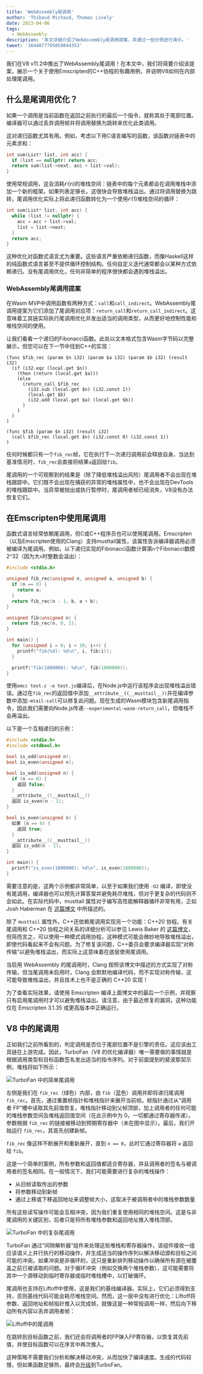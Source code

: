 ```yaml
---
title: 'WebAssembly尾调用'
author: 'Thibaud Michaud, Thomas Lively'
date: 2023-04-06
tags:
  - WebAssembly
description: '本文详细介绍了WebAssembly尾调用提案，并通过一些示例进行演示。'
tweet: '1644077795059044353'
---
```

我们在V8 v11.2中推出了WebAssembly尾调用！在本文中，我们将简要介绍该提案，展示一个关于使用Emscripten的C++协程的有趣用例，并说明V8如何在内部处理尾调用。

## 什么是尾调用优化？

如果一个调用是当前函数在返回之前执行的最后一个指令，就称其处于尾部位置。编译器可以通过丢弃调用帧并将调用替换为跳转来优化此类调用。

这对递归函数尤其有用。例如，考虑以下用C语言编写的函数，该函数对链表中的元素求和：

```c
int sum(List* list, int acc) {
  if (list == nullptr) return acc;
  return sum(list->next, acc + list->val);
}
```

使用常规调用，这会消耗𝒪(n)的堆栈空间：链表中的每个元素都会在调用堆栈中添加一个新的框架。如果列表足够长，这很快会导致堆栈溢出。通过将调用替换为跳转，尾调用优化实际上将此递归函数转化为一个使用𝒪(1)堆栈空间的循环：

<!--truncate-->
```c
int sum(List* list, int acc) {
  while (list != nullptr) {
    acc = acc + list->val;
    list = list->next;
  }
  return acc;
}
```

这种优化对函数式语言尤为重要。这些语言严重依赖递归函数，而像Haskell这样的纯函数式语言甚至不提供循环控制结构。任何自定义迭代通常都会以某种方式依赖递归。没有尾调用优化，任何非简单的程序很快都会遇到堆栈溢出。

### WebAssembly尾调用提案

在Wasm MVP中调用函数有两种方式：`call`和`call_indirect`。WebAssembly尾调用提案为它们添加了尾调用对应项：`return_call`和`return_call_indirect`。这意味着工具链实际执行尾调用优化并发出适当的调用类型，从而更好地控制性能和堆栈空间的使用。

让我们看看一个递归的Fibonacci函数。此处以文本格式包含Wasm字节码以完整展示，但您可以在下一节中找到C++的实现：

```wasm/4
(func $fib_rec (param $n i32) (param $a i32) (param $b i32) (result i32)
  (if (i32.eqz (local.get $n))
    (then (return (local.get $a)))
    (else
      (return_call $fib_rec
        (i32.sub (local.get $n) (i32.const 1))
        (local.get $b)
        (i32.add (local.get $a) (local.get $b))
      )
    )
  )
)

(func $fib (param $n i32) (result i32)
  (call $fib_rec (local.get $n) (i32.const 0) (i32.const 1))
)
```

任何时候都只有一个`fib_rec`帧，它在执行下一次递归调用前会释放自身。当达到基准情况时，`fib_rec`会直接将结果`a`返回给`fib`。

尾调用的一个可观察到的结果是（除了降低堆栈溢出风险）尾调用者不会出现在堆栈跟踪中。它们既不会出现在捕获的异常的堆栈属性中，也不会出现在DevTools的堆栈跟踪中。当异常被抛出或执行暂停时，尾调用者帧已经消失，V8没有办法恢复它们。

## 在Emscripten中使用尾调用

函数式语言经常依赖尾调用，但C或C++程序员也可以使用尾调用。Emscripten（以及Emscripten使用的Clang）支持musttail属性，该属性告诉编译器调用必须被编译为尾调用。例如，以下递归实现的Fibonacci函数计算第`n`个Fibonacci数模2^32（因为大`n`时整数会溢出）：

```c
#include <stdio.h>

unsigned fib_rec(unsigned n, unsigned a, unsigned b) {
  if (n == 0) {
    return a;
  }
  return fib_rec(n - 1, b, a + b);
}

unsigned fib(unsigned n) {
  return fib_rec(n, 0, 1);
}

int main() {
  for (unsigned i = 0; i < 10; i++) {
    printf("fib(%d): %d\n", i, fib(i));
  }

  printf("fib(1000000): %d\n", fib(1000000));
}
```

使用`emcc test.c -o test.js`编译后，在Node.js中运行该程序会出现堆栈溢出错误。通过在`fib_rec`的返回值中添加`__attribute__((__musttail__))`并在编译参数中添加`-mtail-call`可以修复此问题。现在生成的Wasm模块包含新尾调用指令，因此我们需要向Node.js传递`--experimental-wasm-return_call`，但堆栈不会再溢出。

以下是一个互相递归的示例：

```c
#include <stdio.h>
#include <stdbool.h>

bool is_odd(unsigned n);
bool is_even(unsigned n);

bool is_odd(unsigned n) {
  if (n == 0) {
    返回 false;
  }
  __attribute__((__musttail__))
  返回 is_even(n - 1);
}

bool is_even(unsigned n) {
  如果 (n == 0) {
    返回 true;
  }
  __attribute__((__musttail__))
  返回 is_odd(n - 1);
}

int main() {
  printf("is_even(1000000): %d\n", is_even(1000000));
}
```

需要注意的是，这两个示例都非常简单，以至于如果我们使用 `-O2` 编译，即使没有尾调用，编译器也可以预先计算答案并避免耗尽堆栈，但对于更复杂的代码则不会如此。在实际代码中，musttail 属性对于编写高性能解释器循环非常有用，正如 Josh Haberman 在 [这篇博文](https://blog.reverberate.org/2021/04/21/musttail-efficient-interpreters.html) 中所描述的。

除了 `musttail` 属性外，C++还依赖尾调用实现另一个功能：C++20 协程。有关尾调用和 C++20 协程之间关系的详细分析可以参见 Lewis Baker 的 [这篇博文](https://lewissbaker.github.io/2020/05/11/understanding_symmetric_transfer)，但简而言之，可以使用一种模式调用协程，这种模式可能会微妙地导致堆栈溢出，即使代码看起来不会有问题。为了修复该问题，C++委员会要求编译器实现“对称传输”以避免堆栈溢出，而实际上这意味着在底层使用尾调用。

当启用 WebAssembly 的尾调用时，Clang 按照该博文中描述的方式实现了对称传输，但当尾调用未启用时，Clang 会默默地编译代码，而不实现对称传输，这可能导致堆栈溢出，并且技术上也不是正确的 C++20 实现！

为了查看实际效果，请使用 Emscripten 编译上面博文中的最后一个示例，并观察只有启用尾调用时才可以避免堆栈溢出。请注意，由于最近修复的漏洞，这种功能仅在 Emscripten 3.1.35 或更高版本中正确运行。

## V8 中的尾调用

正如我们之前所看到的，判定调用是否位于尾部位置不是引擎的责任。这应该由工具链在上游完成。因此，TurboFan（V8 的优化编译器）唯一需要做的事情就是根据调用类型和目标函数签名发出适当的指令序列。对于前面提到的斐波那契示例，堆栈将如下所示：

![TurboFan 中的简单尾调用](/_img/wasm-tail-calls/tail-calls.svg)

左侧是我们在 `fib_rec`（绿色）内部，由 `fib`（蓝色）调用并即将递归尾调用 `fib_rec`。首先，通过重置帧指针和堆栈指针来展开当前帧。帧指针通过从“调用者 FP”槽中读取其先前值恢复。堆栈指针移动到父帧顶部，加上调用者的任何可能的堆栈参数空间及堆栈返回值空间（在此示例中为 0，一切都通过寄存器传递）。参数根据 `fib_rec` 的链接被移动到预期寄存器中（未在图中显示）。最后，我们开始运行 `fib_rec`，其首先创建新帧。

`fib_rec` 像这样不断展开和重新展开，直到 `n == 0`，此时它通过寄存器将 `a` 返回给 `fib`。

这是一个简单的案例，所有参数和返回值都适合寄存器，并且调用者的签名与被调用者的签名相同。在一般情况下，我们可能需要进行复杂的堆栈操作：

- 从旧帧读取传出的参数
- 将参数移动到新帧
- 通过上移或下移返回地址来调整帧大小，这取决于被调用者中的堆栈参数数量

所有这些读写操作可能会互相冲突，因为我们重复使用相同的堆栈空间。这是与非尾调用的关键区别，后者只是将所有堆栈参数和返回地址推入堆栈顶部。

![TurboFan 中的复杂尾调用](/_img/wasm-tail-calls/tail-calls-complex.svg)

TurboFan 通过“间隙解析器”组件来处理这些堆栈和寄存器操作，该组件接收一组应该语义上并行执行的移动操作，并生成适当的操作序列以解决移动源和目标之间可能的冲突。如果冲突是非循环的，这只是重新排列移动操作以确保所有源在被覆盖之前已被读取的问题。对于循环冲突（例如交换两个堆栈参数），这可能需要将其中一个源移动到临时寄存器或临时堆栈槽中，以打破循环。

尾调用也支持在Liftoff中使用，这是我们的基线编译器。实际上，它们必须得到支持，否则基线代码可能会耗尽堆栈空间。然而，这一层中没有进行优化：Liftoff将参数、返回地址和帧指针推入以完成帧，就像这是一种常规调用一样，然后向下移动所有内容以丢弃调用者帧：

![Liftoff中的尾调用](/_img/wasm-tail-calls/tail-calls-liftoff.svg)

在跳转到目标函数之前，我们还会将调用者的FP弹入FP寄存器，以恢复其先前值，并使目标函数可以在序言中再次推入。

这种策略不需要我们分析和解决移动冲突，从而加快了编译速度。生成的代码较慢，但如果函数足够热，最终会[升级](/blog/wasm-dynamic-tiering)到TurboFan。
